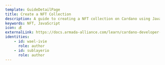 ```yaml
---
template: GuideDetailPage
title: Create a NFT Collection
description: A guide to creating a NFT collection on Cardano using JavaScript.
keywords: NFT, JavaScript
icon: 💰
externalLink: https://docs.armada-alliance.com/learn/cardano-developer-guides/cardano-nft-collection-tutorial-coming-soon
identities: 
    - id: wael-ivie
      role: author
    - id: sublayerio
      role: author
---
```


<YoutubeVideo url="https://www.youtube.com/watch?v=6Ao98KdBACI" />